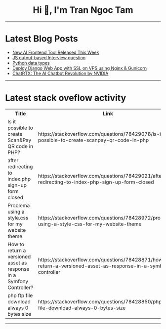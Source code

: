 <h1 align="center">Hi 👋, I'm Tran Ngoc Tam</h1>

---

# Latest Blog Posts 
<!-- BLOG-POST-LIST:START -->
- [New AI Frontend Tool Released This Week](https://dev.to/buildwebcrumbs/new-ai-frontend-tool-released-this-week-96f)
- [JS output-based Interview question](https://dev.to/payalsasmal/js-output-based-interview-question-1mjf)
- [Python data types](https://dev.to/fatimaalam1234/python-data-types-59po)
- [Deploy Django Web App with SSL on VPS using Nginx &amp; Gunicorn](https://dev.to/theprotonguy/deploy-django-web-app-with-ssl-on-vps-using-nginx-gunicorn-mhl)
- [ChatRTX: The AI Chatbot Revolution by NVIDIA](https://dev.to/saif05/chatrtx-the-ai-chatbot-revolution-by-nvidia-53kb)
<!-- BLOG-POST-LIST:END -->

---

# Latest stack oveflow activity
<table>
  <tr><th>Title</th><th>Link</th></tr>
  <!-- STACKOVERFLOW:START --><tr><td>Is it possible to create Scan&amp;Pay QR code in PHP?</td><td>https://stackoverflow.com/questions/78429078/is-it-possible-to-create-scanpay-qr-code-in-php</td></tr><tr><td>after redirecting to index.php sign-up form closed</td><td>https://stackoverflow.com/questions/78429021/after-redirecting-to-index-php-sign-up-form-closed</td></tr><tr><td>Problema using a style.css for my website theme</td><td>https://stackoverflow.com/questions/78428972/problema-using-a-style-css-for-my-website-theme</td></tr><tr><td>How to return a versioned asset as response in a Symfony Controller?</td><td>https://stackoverflow.com/questions/78428871/how-to-return-a-versioned-asset-as-response-in-a-symfony-controller</td></tr><tr><td>php ftp file download always 0 bytes size</td><td>https://stackoverflow.com/questions/78428850/php-ftp-file-download-always-0-bytes-size</td></tr><!-- STACKOVERFLOW:END -->
</table>

---


